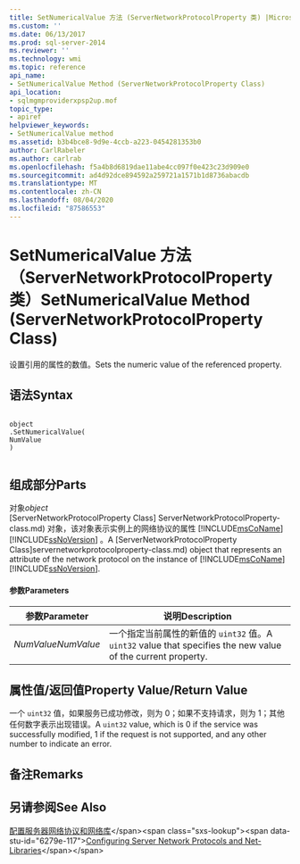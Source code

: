 ```yaml
---
title: SetNumericalValue 方法 (ServerNetworkProtocolProperty 类) |Microsoft Docs
ms.custom: ''
ms.date: 06/13/2017
ms.prod: sql-server-2014
ms.reviewer: ''
ms.technology: wmi
ms.topic: reference
api_name:
- SetNumericalValue Method (ServerNetworkProtocolProperty Class)
api_location:
- sqlmgmproviderxpsp2up.mof
topic_type:
- apiref
helpviewer_keywords:
- SetNumericalValue method
ms.assetid: b3b4bce8-9d9e-4ccb-a223-0454281353b0
author: CarlRabeler
ms.author: carlrab
ms.openlocfilehash: f5a4b8d6819dae11abe4cc097f0e423c23d909e0
ms.sourcegitcommit: ad4d92dce894592a259721a1571b1d8736abacdb
ms.translationtype: MT
ms.contentlocale: zh-CN
ms.lasthandoff: 08/04/2020
ms.locfileid: "87586553"
---
```

# <a name="setnumericalvalue-method-servernetworkprotocolproperty-class"></a><span data-ttu-id="6279e-102">SetNumericalValue 方法（ServerNetworkProtocolProperty 类）</span><span class="sxs-lookup"><span data-stu-id="6279e-102">SetNumericalValue Method (ServerNetworkProtocolProperty Class)</span></span>
  <span data-ttu-id="6279e-103">设置引用的属性的数值。</span><span class="sxs-lookup"><span data-stu-id="6279e-103">Sets the numeric value of the referenced property.</span></span>  
  
## <a name="syntax"></a><span data-ttu-id="6279e-104">语法</span><span class="sxs-lookup"><span data-stu-id="6279e-104">Syntax</span></span>  
  
```  
  
object  
.SetNumericalValue(  
NumValue  
)  
  
```  
  
## <a name="parts"></a><span data-ttu-id="6279e-105">组成部分</span><span class="sxs-lookup"><span data-stu-id="6279e-105">Parts</span></span>  
 <span data-ttu-id="6279e-106">对象</span><span class="sxs-lookup"><span data-stu-id="6279e-106">*object*</span></span>  
 <span data-ttu-id="6279e-107">[ServerNetworkProtocolProperty Class] ServerNetworkProtocolProperty-class.md) 对象，该对象表示实例上的网络协议的属性 [!INCLUDE[msCoName](../../../includes/msconame-md.md)] [!INCLUDE[ssNoVersion](../../../includes/ssnoversion-md.md)] 。</span><span class="sxs-lookup"><span data-stu-id="6279e-107">A [ServerNetworkProtocolProperty Class]servernetworkprotocolproperty-class.md) object that represents an attribute of the network protocol on the instance of [!INCLUDE[msCoName](../../../includes/msconame-md.md)] [!INCLUDE[ssNoVersion](../../../includes/ssnoversion-md.md)].</span></span>  
  
#### <a name="parameters"></a><span data-ttu-id="6279e-108">参数</span><span class="sxs-lookup"><span data-stu-id="6279e-108">Parameters</span></span>  
  
|<span data-ttu-id="6279e-109">参数</span><span class="sxs-lookup"><span data-stu-id="6279e-109">Parameter</span></span>|<span data-ttu-id="6279e-110">说明</span><span class="sxs-lookup"><span data-stu-id="6279e-110">Description</span></span>|  
|---------------|-----------------|  
|<span data-ttu-id="6279e-111">*NumValue*</span><span class="sxs-lookup"><span data-stu-id="6279e-111">*NumValue*</span></span>|<span data-ttu-id="6279e-112">一个指定当前属性的新值的 `uint32` 值。</span><span class="sxs-lookup"><span data-stu-id="6279e-112">A `uint32` value that specifies the new value of the current property.</span></span>|  
  
## <a name="property-valuereturn-value"></a><span data-ttu-id="6279e-113">属性值/返回值</span><span class="sxs-lookup"><span data-stu-id="6279e-113">Property Value/Return Value</span></span>  
 <span data-ttu-id="6279e-114">一个 `uint32` 值，如果服务已成功修改，则为 0；如果不支持请求，则为 1；其他任何数字表示出现错误。</span><span class="sxs-lookup"><span data-stu-id="6279e-114">A `uint32` value, which is 0 if the service was successfully modified, 1 if the request is not supported, and any other number to indicate an error.</span></span>  
  
## <a name="remarks"></a><span data-ttu-id="6279e-115">备注</span><span class="sxs-lookup"><span data-stu-id="6279e-115">Remarks</span></span>  
  
## <a name="see-also"></a><span data-ttu-id="6279e-116">另请参阅</span><span class="sxs-lookup"><span data-stu-id="6279e-116">See Also</span></span>  
 <span data-ttu-id="6279e-117">[配置服务器网络协议和网络库](https://msdn.microsoft.com/library/ms177485\(v=sql.100\).aspx)</span><span class="sxs-lookup"><span data-stu-id="6279e-117">[Configuring Server Network Protocols and Net-Libraries](https://msdn.microsoft.com/library/ms177485\(v=sql.100\).aspx)</span></span>  
  
  
